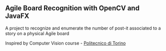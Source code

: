 ## Agile Board Recognition with OpenCV and JavaFX

A project to recognize and enumerate the number of post-it associated to a story on a physical Agile board

Inspired by Computer Vision course - [Politecnico di Torino](http://www.polito.it)
